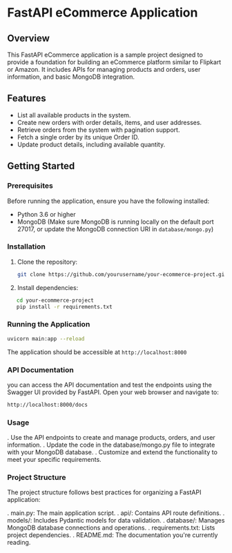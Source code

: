 # FastAPI eCommerce Application

## Overview

This FastAPI eCommerce application is a sample project designed to provide a foundation for building an eCommerce platform similar to Flipkart or Amazon. It includes APIs for managing products and orders, user information, and basic MongoDB integration.

## Features

- List all available products in the system.
- Create new orders with order details, items, and user addresses.
- Retrieve orders from the system with pagination support.
- Fetch a single order by its unique Order ID.
- Update product details, including available quantity.

## Getting Started

### Prerequisites

Before running the application, ensure you have the following installed:

- Python 3.6 or higher
- MongoDB (Make sure MongoDB is running locally on the default port 27017, or update the MongoDB connection URI in `database/mongo.py`)

### Installation

1. Clone the repository:

   ```bash
   git clone https://github.com/yourusername/your-ecommerce-project.git```
   
2. Install dependencies:
```bash
   cd your-ecommerce-project
   pip install -r requirements.txt
```
### Running the Application

```bash
uvicorn main:app --reload
```
The application should be accessible at `http://localhost:8000`

### API Documentation

you can access the API documentation and test the endpoints using the Swagger UI provided by FastAPI. Open your web browser and navigate to:

```bash
http://localhost:8000/docs
```

### Usage
. Use the API endpoints to create and manage products, orders, and user information.
. Update the code in the database/mongo.py file to integrate with your MongoDB database.
. Customize and extend the functionality to meet your specific requirements.

### Project Structure
The project structure follows best practices for organizing a FastAPI application:

. main.py: The main application script.
. api/: Contains API route definitions.
. models/: Includes Pydantic models for data validation.
. database/: Manages MongoDB database connections and operations.
. requirements.txt: Lists project dependencies.
. README.md: The documentation you're currently reading.

